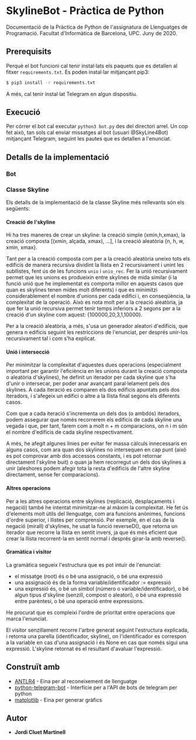 # SkylineBot - Pràctica de Python

Documentació de la Pràctica de Python de l'assignatura de Llenguatges de Programació. 
Facultat d'Informàtica de Barcelona, UPC. Juny de 2020.

## Prerequisits

Perquè el bot funcioni cal tenir instal·lats els paquets que es detallen al fitxer ```requirements.txt```.
Es poden instal·lar mitjançant pip3:
```bash
$ pip3 install -r requirements.txt
```
A més, cal tenir instal·lat Telegram en algun dispositiu.

## Execució

Per córrer el bot cal executar ```python3 bot.py``` des del directori arrel.
Un cop fet això, tan sols cal enviar missatges al bot (usuari @SkyLine4Bot) mitjançant Telegram, seguint les pautes que es detallen a l'enunciat.

## Detalls de la implementació

### Bot


### Classe Skyline

Els detalls de la implementació de la classe Skyline més rellevants són els següents:

#### Creació de l'skyline

Hi ha tres maneres de crear un skyline: la creació simple (xmin,h,xmax), la creació composta [(xmin, alçada, xmax), ...],
i la creació aleatòria {n, h, w, xmin, xmax}.

Tant per a la creació composta com per a la creació aleatòria uneixo tots els edificis de manera recursiva dividint la
llista en 2 recursivament i unint les subllistes, fent ús de les funcions ```unio``` i ```unio_rec```. Fer la unió
recursivament permet que les unions es produeixin entre skylines de mida similar (i la funció unió que he implementat
es comporta millor en aquests casos que quan es skylines tenen mides molt diferents) i que es minimitzi considerablement
el nombre d'unions per cada edifici i, en conseqüència, la complexitat de la operació. Això es nota molt per a la creació
aleatòria, ja que fer la unió recursiva permet tenir temps inferiors a 2 segons per a la creació d'un skyline com aquest:
{100000,20,3,1,10000}.

Per a la creació aleatòria, a més, s'usa un generador aleatori d'edificis, que genera n edificis seguint les restriccions
de l'enunciat, per després unir-los recursivament tal i com s'ha explicat.

#### Unió i intersecció

Per minimitzar la complexitat d'aquestes dues operacions (especialment important per garantir l'eficiència en les unions
durant la creació composta o aleatòria d'skylines), he definit un iterador per cada skyline que s'ha d'unir o intersecar,
per poder anar avançant paral·lelament pels dos skylines. A cada iteració es comparen els dos edificis apuntats pels dos
iteradors, i s'afegeix un edifici o altre a la llista final segons els diferents casos.

Com que a cada iteració s'incrementa un dels dos (o ambdós) iteradors, podem assegurar que només recorrerem els edificis 
de cada skyline una vegada i que, per tant, farem com a molt n + m comparacions, on n i m són el nombre d'edificis de
cada skyline respectivament. 

A més, he afegit algunes línies per evitar fer massa càlculs innecessaris en alguns casos, com ara quan dos skylines no
intersequen en cap punt (això es pot comprovar amb dos accessos constants, i es pot retornar directament l'skyline
buit) o quan ja hem recorregut un dels dos skylines a unir (aleshores podem afegir tota la resta d'edificis de l'altre
skyline directament, sense fer comparacions).

#### Altres operacions

Per a les altres operacions entre skylines (replicació, desplaçaments i negació) també he intentat minimitzar-ne al màxim
la complexitat. He fet ús d'elements molt útils del llenguatge, com ara funcions anònimes, funcions d'ordre superior, i
llistes per comprensió. Per exemple, en el cas de la negació (mirall) d'skylines, he usat la funció reverseD(), que retorna
un iterador que recorre la llista en sentit invers, ja que és més eficient que crear la llista recorrent-la en sentit
normal i després girar-la amb reverse().


#### Gramàtica i visitor

La gramàtica segueix l'estructura que es pot intuïr de l'enunciat:
 - el missatge (root) és o bé una assignació, o bé una expressió
 - una assignació és de la forma variable/identificador := expressió
 - una expressió és, o bé un símbol (número o variable/identificador), o bé algun tipus d'skyline (senzill, compost o
   aleatori), o bé una expressió entre parèntesi, o bé una operació entre expressions.

He procurat que es compleixi l'ordre de prioritat entre operacions que marca l'enunciat.

El visitor senzillament recorre l'arbre generat seguint l'estructura explicada, i retorna una parella
(identificador, skyline), on l'identificador es correspon a la variable en cas d'una assignació i és None 
en cas que només sigui una expressió. L'skyline retornat és el resultant d'avaluar l'expressió.


## Construït amb

* [ANTLR4](https://www.antlr.org/) - Eina per al reconeixement de llenguatge
* [python-telegram-bot](https://python-telegram-bot.org/) - Interfície per a l'API de bots de telegram per python
* [matplotlib](https://matplotlib.org/) - Eina per generar gràfics


## Autor

* **Jordi Cluet Martinell**

